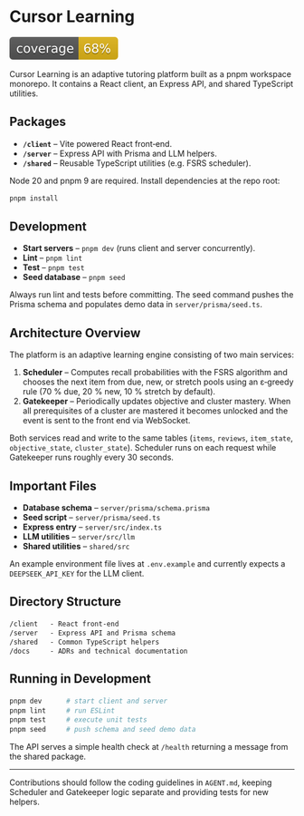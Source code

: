 # Cursor Learning

![Coverage](./coverage/badge.svg)

Cursor Learning is an adaptive tutoring platform built as a pnpm workspace monorepo.
It contains a React client, an Express API, and shared TypeScript utilities.

## Packages

- **`/client`** – Vite powered React front‑end.
- **`/server`** – Express API with Prisma and LLM helpers.
- **`/shared`** – Reusable TypeScript utilities (e.g. FSRS scheduler).

Node 20 and pnpm 9 are required. Install dependencies at the repo root:

```bash
pnpm install
```

## Development

- **Start servers** – `pnpm dev` (runs client and server concurrently).
- **Lint** – `pnpm lint`
- **Test** – `pnpm test`
- **Seed database** – `pnpm seed`

Always run lint and tests before committing. The seed command pushes the Prisma
schema and populates demo data in `server/prisma/seed.ts`.

## Architecture Overview

The platform is an adaptive learning engine consisting of two main services:

1. **Scheduler** – Computes recall probabilities with the FSRS algorithm and
   chooses the next item from due, new, or stretch pools using an ε‑greedy rule
   (70 % due, 20 % new, 10 % stretch by default).
2. **Gatekeeper** – Periodically updates objective and cluster mastery. When all
   prerequisites of a cluster are mastered it becomes unlocked and the event is
   sent to the front end via WebSocket.

Both services read and write to the same tables (`items`, `reviews`,
`item_state`, `objective_state`, `cluster_state`). Scheduler runs on each
request while Gatekeeper runs roughly every 30 seconds.

## Important Files

- **Database schema** – `server/prisma/schema.prisma`
- **Seed script** – `server/prisma/seed.ts`
- **Express entry** – `server/src/index.ts`
- **LLM utilities** – `server/src/llm`
- **Shared utilities** – `shared/src`

An example environment file lives at `.env.example` and currently expects a
`DEEPSEEK_API_KEY` for the LLM client.

## Directory Structure

```
/client   - React front-end
/server   - Express API and Prisma schema
/shared   - Common TypeScript helpers
/docs     - ADRs and technical documentation
```

## Running in Development

```bash
pnpm dev      # start client and server
pnpm lint     # run ESLint
pnpm test     # execute unit tests
pnpm seed     # push schema and seed demo data
```

The API serves a simple health check at `/health` returning a message from the
shared package.

---

Contributions should follow the coding guidelines in `AGENT.md`, keeping
Scheduler and Gatekeeper logic separate and providing tests for new helpers.
